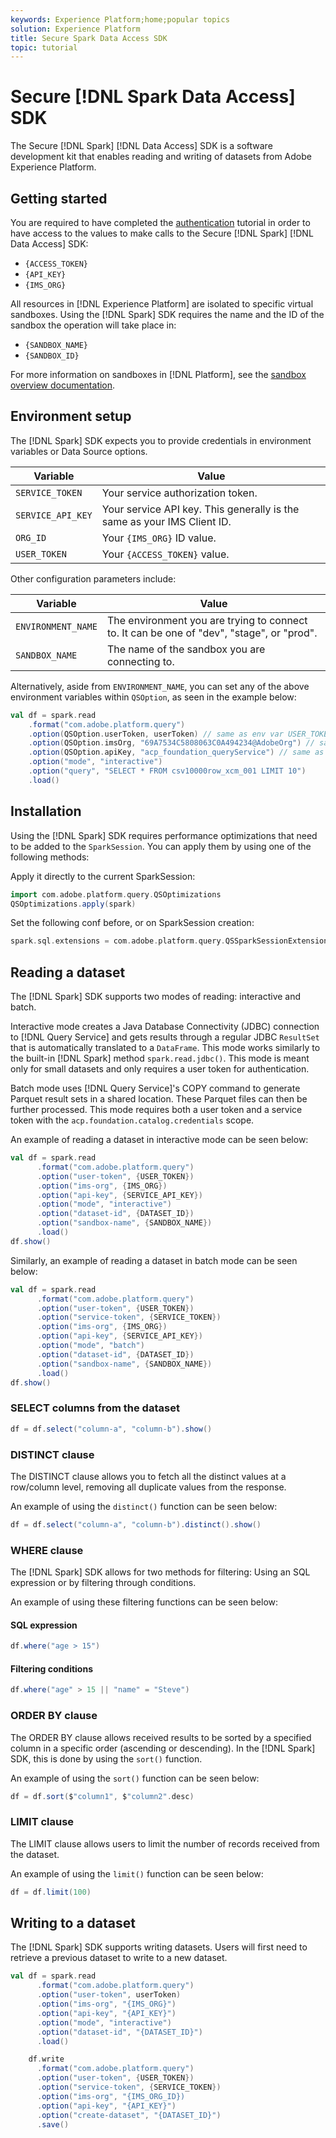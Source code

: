 ```yaml
---
keywords: Experience Platform;home;popular topics
solution: Experience Platform
title: Secure Spark Data Access SDK
topic: tutorial
---
```


# Secure [!DNL Spark Data Access] SDK

The Secure [!DNL Spark] [!DNL Data Access] SDK is a software development kit that enables reading and writing of datasets from Adobe Experience Platform.

## Getting started

You are required to have completed the [authentication](../../tutorials/authentication.md) tutorial in order to have access to the values to make calls to the Secure [!DNL Spark] [!DNL Data Access] SDK:

- `{ACCESS_TOKEN}`
- `{API_KEY}`
- `{IMS_ORG}`

All resources in [!DNL Experience Platform] are isolated to specific virtual sandboxes. Using the [!DNL Spark] SDK requires the name and the ID of the sandbox the operation will take place in:

- `{SANDBOX_NAME}`
- `{SANDBOX_ID}`

For more information on sandboxes in [!DNL Platform], see the [sandbox overview documentation](../../sandboxes/home.md). 

## Environment setup

The [!DNL Spark] SDK expects you to provide credentials in environment variables or Data Source options.

| Variable | Value |
| -------- | ----- | 
| `SERVICE_TOKEN` | Your service authorization token. |
| `SERVICE_API_KEY` | Your service API key. This generally is the same as your IMS Client ID. |
| `ORG_ID` | Your `{IMS_ORG}` ID value. |
| `USER_TOKEN` | Your `{ACCESS_TOKEN}` value. |

Other configuration parameters include:

| Variable | Value |
| -------- | ----- |
| `ENVIRONMENT_NAME` | The environment you are trying to connect to. It can be one of "dev", "stage", or "prod". |
| `SANDBOX_NAME` | The name of the sandbox you are connecting to. |

Alternatively, aside from `ENVIRONMENT_NAME`, you can set any of the above environment variables within `QSOption`, as seen in the example below:

```scala
val df = spark.read
    .format("com.adobe.platform.query")
    .option(QSOption.userToken, userToken) // same as env var USER_TOKEN
    .option(QSOption.imsOrg, "69A7534C5808063C0A494234@AdobeOrg") // same as env var ORG_ID
    .option(QSOption.apiKey, "acp_foundation_queryService") // same as env var SERVICE_API_KEY
    .option("mode", "interactive")
    .option("query", "SELECT * FROM csv10000row_xcm_001 LIMIT 10")
    .load()
```

## Installation

Using the [!DNL Spark] SDK requires performance optimizations that need to be added to the `SparkSession`. You can apply them by using one of the following methods:

Apply it directly to the current SparkSession:

```scala
import com.adobe.platform.query.QSOptimizations
QSOptimizations.apply(spark)
```

Set the following conf before, or on SparkSession creation:

```scala
spark.sql.extensions = com.adobe.platform.query.QSSparkSessionExtensions
```

## Reading a dataset

The [!DNL Spark] SDK supports two modes of reading: interactive and batch.

Interactive mode creates a Java Database Connectivity (JDBC) connection to [!DNL Query Service] and gets results through a regular JDBC `ResultSet` that is automatically translated to a `DataFrame`. This mode works similarly to the built-in [!DNL Spark] method `spark.read.jdbc()`. This mode is meant only for small datasets and only requires a user token for authentication.

Batch mode uses [!DNL Query Service]'s COPY command to generate Parquet result sets in a shared location. These Parquet files can then be further processed. This mode requires both a user token and a service token with the `acp.foundation.catalog.credentials` scope.

An example of reading a dataset in interactive mode can be seen below:

```scala
val df = spark.read
      .format("com.adobe.platform.query")
      .option("user-token", {USER_TOKEN})
      .option("ims-org", {IMS_ORG})
      .option("api-key", {SERVICE_API_KEY})
      .option("mode", "interactive")
      .option("dataset-id", {DATASET_ID})
      .option("sandbox-name", {SANDBOX_NAME})
      .load()
df.show()
```

Similarly, an example of reading a dataset in batch mode can be seen below:

```scala
val df = spark.read
      .format("com.adobe.platform.query")
      .option("user-token", {USER_TOKEN})
      .option("service-token", {SERVICE_TOKEN})
      .option("ims-org", {IMS_ORG})
      .option("api-key", {SERVICE_API_KEY})
      .option("mode", "batch")
      .option("dataset-id", {DATASET_ID})
      .option("sandbox-name", {SANDBOX_NAME})
      .load()
df.show()
```

### SELECT columns from the dataset

```scala
df = df.select("column-a", "column-b").show()
```

### DISTINCT clause

The DISTINCT clause allows you to fetch all the distinct values at a row/column level, removing all duplicate values from the response.

An example of using the `distinct()` function can be seen below:

```scala
df = df.select("column-a", "column-b").distinct().show()
```

### WHERE clause

The [!DNL Spark] SDK allows for two methods for filtering: Using an SQL expression or by filtering through conditions.

An example of using these filtering functions can be seen below:

#### SQL expression

```scala
df.where("age > 15")
```

#### Filtering conditions

```scala
df.where("age" > 15 || "name" = "Steve")
```

### ORDER BY clause

The ORDER BY clause allows received results to be sorted by a specified column in a specific order (ascending or descending). In the [!DNL Spark] SDK, this is done by using the `sort()` function.

An example of using the `sort()` function can be seen below:

```scala
df = df.sort($"column1", $"column2".desc)
```

### LIMIT clause

The LIMIT clause allows users to limit the number of records received from the dataset.

An example of using the `limit()` function can be seen below:

```scala
df = df.limit(100)
```

## Writing to a dataset

The [!DNL Spark] SDK supports writing datasets. Users will first need to retrieve a previous dataset to write to a new dataset.

```scala
val df = spark.read
      .format("com.adobe.platform.query")
      .option("user-token", userToken)
      .option("ims-org", "{IMS_ORG}")
      .option("api-key", "{API_KEY}")
      .option("mode", "interactive")
      .option("dataset-id", "{DATASET_ID}")
      .load()

    df.write
      .format("com.adobe.platform.query")
      .option("user-token", {USER_TOKEN})
      .option("service-token", {SERVICE_TOKEN})
      .option("ims-org", "{IMS_ORG_ID})
      .option("api-key", "{API_KEY}")
      .option("create-dataset", "{DATASET_ID}")
      .save()
```